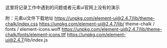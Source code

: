 这里将记录工作中遇到的问题或者元素ui官网上没有的演示

附：元素ui文件下载地址 https://unpkg.com/element-ui@2.4.7/lib/theme-chalk/index.css https://unpkg.com/element-ui@2.4.7/lib/ theme-chalk / fonts / element-icons.woff https://unpkg.com/element-ui@2.4.7/lib/theme-chalk/fonts/element-icons.ttf https://unpkg.com/element- ui@2.4.7/lib/index.js
